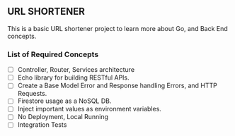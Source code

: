 ## URL SHORTENER 

This is a basic URL shortener project to learn more about Go, and Back End concepts.

### List of Required Concepts
- [ ] Controller, Router, Services architecture
- [ ] Echo library for building RESTful APIs.  
- [ ] Create a Base Model Error and Response handling Errors, and HTTP Requests.
- [ ] Firestore usage as a NoSQL DB.
- [ ] Inject important values as environment variables.
- [ ] No Deployment, Local Running
- [ ] Integration Tests